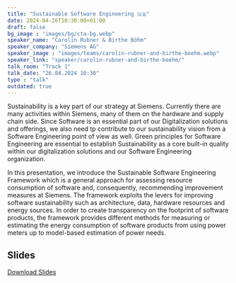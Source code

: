 ```yaml
---
title: "Sustainable Software Engineering 🇬🇧"
date: 2024-04-26T10:30:00+01:00
draft: false
bg_image : "images/bg/cta-bg.webp"
speaker_name: "Carolin Rubner & Birthe Böhm"
speaker_company: "Siemens AG"
speaker_image : "images/teams/carolin-rubner-and-birthe-boehm.webp"
speaker_link: "speaker/carolin-rubner-and-birthe-boehm/"
talk_room: "Track 1"
talk_date: "26.04.2024 10:30"
type : "talk"
outdated: true
---
```


Sustainability is a key part of our strategy at Siemens. Currently there are many activities within Siemens, many of them on the hardware and supply chain side. Since Software is an essential part of our Digitalization solutions and offerings, we also need tp contribute to our sustainability vision from a Software Engineering point of view as well. Green principles for Software Engineering are essential to establish Sustainability as a core built-in quality within our digitalization solutions and our Software Engineering organization. 

In this presentation, we introduce the Sustainable Software Engineering Framework which is a general approach for assessing resource consumption of software and, consequently, recommending improvement measures at Siemens. The framework exploits the levers for improving software sustainability such as architecture, data, hardware resources and energy sources. In order to create transparency on the footprint of software products, the framework provides different methods for measuring or estimating the energy consumption of software products from using power meters up to model-based estimation of power needs. 

## Slides

[<i class='tf-ion-android-download'></i> Download Slides](/files/slides/CCT_SSP_SustainableSWEngineering_EcoCompute.pdf)